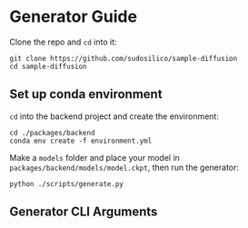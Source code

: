 # Generator Guide

Clone the repo and `cd` into it:
```
git clone https://github.com/sudosilico/sample-diffusion
cd sample-diffusion
```

## Set up conda environment

`cd` into the backend project and create the environment:

```
cd ./packages/backend
conda env create -f environment.yml
```

Make a `models` folder and place your model in `packages/backend/models/model.ckpt`, then run the generator:

```
python ./scripts/generate.py
```

## Generator CLI Arguments

```
```